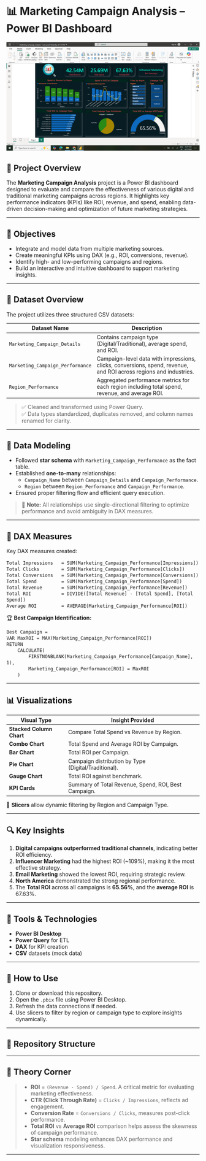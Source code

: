# 📊 Marketing Campaign Analysis – Power BI Dashboard

![Dashboard Preview](Market_Compaign_Analysis.PNG)

## 📌 Project Overview

The **Marketing Campaign Analysis** project is a Power BI dashboard designed to evaluate and compare the effectiveness of various digital and traditional marketing campaigns across regions. It highlights key performance indicators (KPIs) like ROI, revenue, and spend, enabling data-driven decision-making and optimization of future marketing strategies.

---

## 🎯 Objectives

- Integrate and model data from multiple marketing sources.
- Create meaningful KPIs using DAX (e.g., ROI, conversions, revenue).
- Identify high- and low-performing campaigns and regions.
- Build an interactive and intuitive dashboard to support marketing insights.

---

## 📁 Dataset Overview

The project utilizes three structured CSV datasets:

| Dataset Name                 | Description                                                                 |
|-----------------------------|-----------------------------------------------------------------------------|
| `Marketing_Campaign_Details` | Contains campaign type (Digital/Traditional), average spend, and ROI.      |
| `Marketing_Campaign_Performance` | Campaign-level data with impressions, clicks, conversions, spend, revenue, and ROI across regions and industries. |
| `Region_Performance`         | Aggregated performance metrics for each region including total spend, revenue, and average ROI. |

> ✅ Cleaned and transformed using Power Query.  
> ✅ Data types standardized, duplicates removed, and column names renamed for clarity.

---

## 🧩 Data Modeling

- Followed **star schema** with `Marketing_Campaign_Performance` as the fact table.
- Established **one-to-many** relationships:
  - `Campaign_Name` between `Campaign_Details` and `Campaign_Performance`.
  - `Region` between `Region_Performance` and `Campaign_Performance`.
- Ensured proper filtering flow and efficient query execution.

> 📌 **Note:** All relationships use single-directional filtering to optimize performance and avoid ambiguity in DAX measures.

---

## 🧠 DAX Measures

Key DAX measures created:

```DAX
Total Impressions   = SUM(Marketing_Campaign_Performance[Impressions])
Total Clicks        = SUM(Marketing_Campaign_Performance[Clicks])
Total Conversions   = SUM(Marketing_Campaign_Performance[Conversions])
Total Spend         = SUM(Marketing_Campaign_Performance[Spend])
Total Revenue       = SUM(Marketing_Campaign_Performance[Revenue])
Total ROI           = DIVIDE([Total Revenue] - [Total Spend], [Total Spend])
Average ROI         = AVERAGE(Marketing_Campaign_Performance[ROI])
```

🏆 **Best Campaign Identification:**

```DAX
Best Campaign =
VAR MaxROI = MAX(Marketing_Campaign_Performance[ROI])
RETURN
    CALCULATE(
        FIRSTNONBLANK(Marketing_Campaign_Performance[Campaign_Name], 1),
        Marketing_Campaign_Performance[ROI] = MaxROI
    )
```

---

## 📊 Visualizations

| Visual Type            | Insight Provided                                      |
|------------------------|--------------------------------------------------------|
| **Stacked Column Chart** | Compare Total Spend vs Revenue by Region.             |
| **Combo Chart**         | Total Spend and Average ROI by Campaign.              |
| **Bar Chart**           | Total ROI per Campaign.                               |
| **Pie Chart**           | Campaign distribution by Type (Digital/Traditional). |
| **Gauge Chart**         | Total ROI against benchmark.                          |
| **KPI Cards**           | Summary of Total Revenue, Spend, ROI, Best Campaign.  |

📌 **Slicers** allow dynamic filtering by Region and Campaign Type.

---

## 🔍 Key Insights

1. **Digital campaigns outperformed traditional channels**, indicating better ROI efficiency.
2. **Influencer Marketing** had the highest ROI (~109%), making it the most effective strategy.
3. **Email Marketing** showed the lowest ROI, requiring strategic review.
4. **North America** demonstrated the strong regional performance.
5. The **Total ROI** across all campaigns is **65.56%**, and the **average ROI** is 67.63%.

---

## 🧰 Tools & Technologies

- **Power BI Desktop**
- **Power Query** for ETL
- **DAX** for KPI creation
- **CSV** datasets (mock data)

---

## 🚀 How to Use

1. Clone or download this repository.
2. Open the `.pbix` file using Power BI Desktop.
3. Refresh the data connections if needed.
4. Use slicers to filter by region or campaign type to explore insights dynamically.

---

## 📂 Repository Structure


---

## 🧠 Theory Corner

> - **ROI** = `(Revenue - Spend) / Spend`. A critical metric for evaluating marketing effectiveness.
> - **CTR (Click Through Rate)** = `Clicks / Impressions`, reflects ad engagement.
> - **Conversion Rate** = `Conversions / Clicks`, measures post-click performance.
> - **Total ROI** vs **Average ROI** comparison helps assess the skewness of campaign performance.
> - **Star schema** modeling enhances DAX performance and visualization responsiveness.

---
